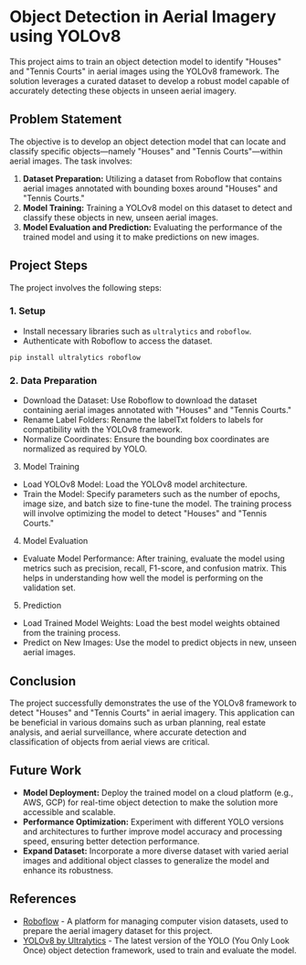 # Object Detection in Aerial Imagery using YOLOv8


This project aims to train an object detection model to identify "Houses" and "Tennis Courts" in aerial images using the YOLOv8 framework. The solution leverages a curated dataset to develop a robust model capable of accurately detecting these objects in unseen aerial imagery.

## Problem Statement

The objective is to develop an object detection model that can locate and classify specific objects—namely "Houses" and "Tennis Courts"—within aerial images. The task involves:

1. **Dataset Preparation:** Utilizing a dataset from Roboflow that contains aerial images annotated with bounding boxes around "Houses" and "Tennis Courts."
2. **Model Training:** Training a YOLOv8 model on this dataset to detect and classify these objects in new, unseen aerial images.
3. **Model Evaluation and Prediction:** Evaluating the performance of the trained model and using it to make predictions on new images.

## Project Steps

The project involves the following steps:

### 1. Setup

- Install necessary libraries such as `ultralytics` and `roboflow`.
- Authenticate with Roboflow to access the dataset.

```
pip install ultralytics roboflow
````
### 2. Data Preparation
- Download the Dataset: Use Roboflow to download the dataset containing aerial images annotated with "Houses" and "Tennis Courts."
- Rename Label Folders: Rename the labelTxt folders to labels for compatibility with the YOLOv8 framework.
- Normalize Coordinates: Ensure the bounding box coordinates are normalized as required by YOLO.

3. Model Training
- Load YOLOv8 Model: Load the YOLOv8 model architecture.
- Train the Model: Specify parameters such as the number of epochs, image size, and batch size to fine-tune the model. The training process will involve optimizing the model to detect "Houses" and "Tennis Courts."

4. Model Evaluation
- Evaluate Model Performance: After training, evaluate the model using metrics such as precision, recall, F1-score, and confusion matrix. This helps in understanding how well the model is performing on the validation set.

5. Prediction
- Load Trained Model Weights: Load the best model weights obtained from the training process.
- Predict on New Images: Use the model to predict objects in new, unseen aerial images.

## Conclusion

The project successfully demonstrates the use of the YOLOv8 framework to detect "Houses" and "Tennis Courts" in aerial imagery. This application can be beneficial in various domains such as urban planning, real estate analysis, and aerial surveillance, where accurate detection and classification of objects from aerial views are critical.

## Future Work

- **Model Deployment:** Deploy the trained model on a cloud platform (e.g., AWS, GCP) for real-time object detection to make the solution more accessible and scalable.
- **Performance Optimization:** Experiment with different YOLO versions and architectures to further improve model accuracy and processing speed, ensuring better detection performance.
- **Expand Dataset:** Incorporate a more diverse dataset with varied aerial images and additional object classes to generalize the model and enhance its robustness.

## References

- [Roboflow](https://roboflow.com) - A platform for managing computer vision datasets, used to prepare the aerial imagery dataset for this project.
- [YOLOv8 by Ultralytics](https://github.com/ultralytics/ultralytics) - The latest version of the YOLO (You Only Look Once) object detection framework, used to train and evaluate the model.
